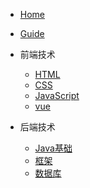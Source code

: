 * [Home](README)
* [Guide](guide)

* 前端技术
    * [HTML](01/HTML/README.md)
    * [CSS](01/CSS/README.md)
    * [JavaScript](01/JavaScript/README.md)
    * [vue](01/vue/README.md)

* 后端技术
    * [Java基础](02/Java基础/README.md)
    * [框架](02/框架/README.md)
    * [数据库](02/数据库/README.md)
